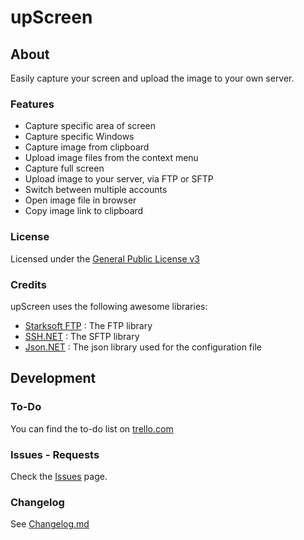 upScreen
=====

About
-----

Easily capture your screen and upload the image to your own server.

### Features
- Capture specific area of screen
- Capture specific Windows
- Capture image from clipboard
- Upload image files from the context menu
- Capture full screen
- Upload image to your server, via FTP or SFTP
- Switch between multiple accounts
- Open image file in browser
- Copy image link to clipboard

### License

Licensed under the [General Public License v3][gpl]

### Credits

upScreen uses the following awesome libraries:
- [Starksoft FTP][starksoft] : The FTP library
- [SSH.NET][sshnet] : The SFTP library
- [Json.NET][jsonnet] : The json library used for the configuration file

Development
-----

### To-Do

You can find the to-do list on [trello.com][todo]

### Issues - Requests

Check the [Issues][issues] page.

### Changelog

See [Changelog.md][changelog]

[starksoft]: http://biko.codeplex.com/
[sshnet]: http://sshnet.codeplex.com/
[jsonnet]: http://json.codeplex.com/
[todo]: https://trello.com/board/upscreen
[gpl]: http://www.tldrlegal.com/license/gnu-general-public-license-v3-(gpl-3)
[changelog]: https://github.com/JohnTheGr8/upScreen/blob/master/CHANGELOG.md
[issues]: https://github.com/JohnTheGr8/upScreen/issues
